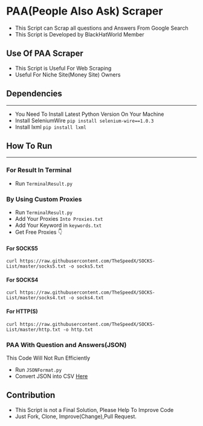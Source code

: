 # PAA(People Also Ask) Scraper
- This Script can Scrap all questions and Answers From Google Search
- This Script is Developed by BlackHatWorld Member 

## Use Of PAA Scraper
- This Script is Useful For Web Scraping
- Useful For Niche Site(Money Site) Owners

## Dependencies
---
- You Need To Install Latest Python Version On Your Machine
- Install SeleniumWire `pip install selenium-wire==1.0.3`
- Install lxml `pip install lxml`

## How To Run
--- 
<h3>For Result In Terminal</h3>

- Run ```TerminalResult.py```

<h3>By Using Custom Proxies</h3>

- Run `TerminalResult.py`
- Add Your Proxies `Into Proxies.txt`
- Add Your Keyword in `keywords.txt`
- Get Free Proxies 👇

#### For SOCKS5

```curl https://raw.githubusercontent.com/TheSpeedX/SOCKS-List/master/socks5.txt -o socks5.txt```
#### For SOCKS4
```curl https://raw.githubusercontent.com/TheSpeedX/SOCKS-List/master/socks4.txt -o socks4.txt```
#### For HTTP(S)
```curl https://raw.githubusercontent.com/TheSpeedX/SOCKS-List/master/http.txt -o http.txt```


### PAA With Question and Answers(JSON)
This Code Will Not Run Efficiently
- Run `JSONFormat.py`
- Convert JSON into CSV  [Here](https://www.convertcsv.com/json-to-csv.htm)

## Contribution
- This Script is not a Final Solution, Please Help To Improve Code
- Just Fork, Clone, Improve(Change),Pull Request.
